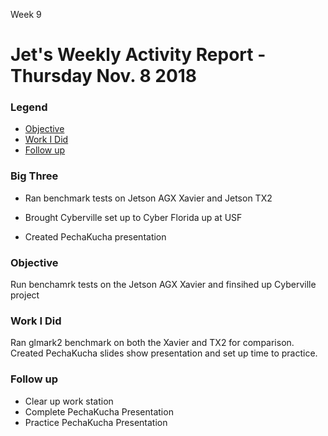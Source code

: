 Week 9
# Jet's Weekly Activity Report - Thursday Nov. 8 2018
### Legend
 - [Objective](#objective)
 - [Work I Did](#work-i-did)
 - [Follow up](#follow-up)

### Big Three

- Ran benchmark tests on Jetson AGX Xavier and Jetson TX2

- Brought Cyberville set up to Cyber Florida up at USF

- Created PechaKucha presentation

### Objective

Run benchamrk tests on the Jetson AGX Xavier and finsihed up Cyberville project

### Work I Did

Ran glmark2 benchmark on both the Xavier and TX2 for comparison. Created PechaKucha slides show presentation and set up time to practice.

### Follow up

- Clear up work station
- Complete PechaKucha Presentation
- Practice PechaKucha Presentation
